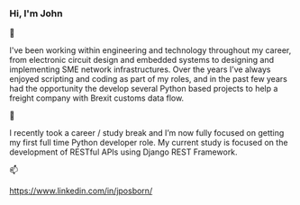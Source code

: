 ### Hi, I'm John 

👋

I've been working within engineering and technology throughout my career, from electronic circuit design and embedded systems to designing and implementing SME network infrastructures. Over the years I’ve always enjoyed scripting and coding as part of my roles, and in the past few years had the opportunity the develop several Python based projects to help a freight company with Brexit customs data flow.

🌱

I recently took a career / study break and I’m now fully focused on getting my first full time Python developer role. My current study is focused on the development of RESTful APIs using Django REST Framework. 



📫

https://www.linkedin.com/in/jposborn/
